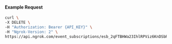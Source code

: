 <!-- Code generated for API Clients. DO NOT EDIT. -->

#### Example Request

```bash
curl \
-X DELETE \
-H "Authorization: Bearer {API_KEY}" \
-H "Ngrok-Version: 2" \
https://api.ngrok.com/event_subscriptions/esb_2qFTBHWa23IhlRPViz6KnDSbRY5/sources/ip_policy_updated.v0
```
